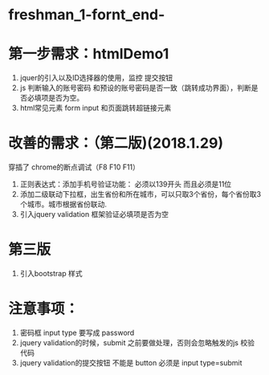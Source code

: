 # freshman_1-fornt_end-

# 第一步需求：htmlDemo1
1. jquer的引入以及ID选择器的使用，监控 提交按钮
2. js 判断输入的账号密码 和预设的账号密码是否一致（跳转成功界面），判断是否必填项是否为空。
3. html常见元素 form input 和页面跳转超链接元素

# 改善的需求：（第二版)(2018.1.29)
穿插了 chrome的断点调试（F8 F10 F11）
1. 正则表达式：添加手机号验证功能： 必须以139开头 而且必须是11位
2. 添加二级联动下拉框，出生省份和所在城市，可以只取3个省份，每个省份取3个城市。城市根据省份联动.
3. 引入jquery validation 框架验证必填项是否为空


# 第三版
1. 引入bootstrap 样式


# 注意事项：
1. 密码框 input  type 要写成 password
2. jquery validation的时候，submit 之前要做处理，否则会忽略触发的js 校验代码
3. jquery validation的提交按钮 不能是 button  必须是 input type=submit

